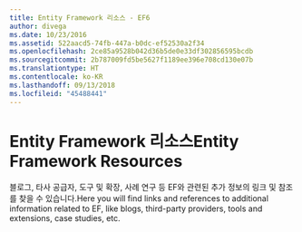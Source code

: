 ```yaml
---
title: Entity Framework 리소스 - EF6
author: divega
ms.date: 10/23/2016
ms.assetid: 522aacd5-74fb-447a-b0dc-ef52530a2f34
ms.openlocfilehash: 2ce85a9528b042d36b5de0e33df302856595bcdb
ms.sourcegitcommit: 2b787009fd5be5627f1189ee396e708cd130e07b
ms.translationtype: HT
ms.contentlocale: ko-KR
ms.lasthandoff: 09/13/2018
ms.locfileid: "45488441"
---
```

# <a name="entity-framework-resources"></a><span data-ttu-id="7f37e-102">Entity Framework 리소스</span><span class="sxs-lookup"><span data-stu-id="7f37e-102">Entity Framework Resources</span></span>
<span data-ttu-id="7f37e-103">블로그, 타사 공급자, 도구 및 확장, 사례 연구 등 EF와 관련된 추가 정보의 링크 및 참조를 찾을 수 있습니다.</span><span class="sxs-lookup"><span data-stu-id="7f37e-103">Here you will find links and references to additional information related to EF, like blogs, third-party providers, tools and extensions, case studies, etc.</span></span>
